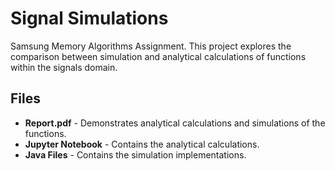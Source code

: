 # Signal Simulations
Samsung Memory Algorithms Assignment.
This project explores the comparison between simulation and analytical calculations of functions within the signals domain.

## Files

- **Report.pdf** - Demonstrates analytical calculations and simulations of the functions.
- **Jupyter Notebook** - Contains the analytical calculations.
- **Java Files** - Contains the simulation implementations.
